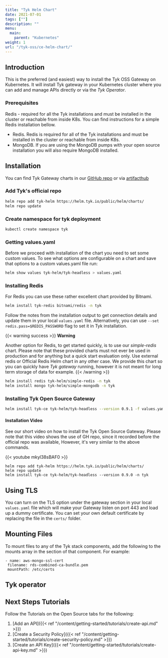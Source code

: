 ```yaml
---
title: "Tyk Helm Chart"
date: 2021-07-01
tags: [""]
description: ""
menu:
  main:
    parent: "Kubernetes"
weight: 1
url: "/tyk-oss/ce-helm-chart/"
---
```


## Introduction

This is the preferred (and easiest) way to install the Tyk OSS Gateway on Kubernetes. 
It will install Tyk gateway in your Kubernetes cluster where you can add and manage APIs directly or via the *Tyk Operator*.
 
### Prerequisites
 
Redis - required for all the Tyk installations and must be installed in the cluster or reachable from inside K8s.
You can find instructions for a simple Redis installation bellow.

 - Redis. Redis is required for all of the Tyk installations and must be installed in the cluster or reachable from inside K8s.
 - MongoDB. If you are using the MongoDB pumps with your open source installation you will also require MongoDB installed.

## Installation 

You can find Tyk Gateway charts in our [GitHub repo](https://github.com/TykTechnologies/tyk-helm-chart/tree/master/tyk-headless) 
or via [artifacthub](https://artifacthub.io/packages/helm/tyk-helm/tyk-headless)

### Add Tyk's official repo

```bash
helm repo add tyk-helm https://helm.tyk.io/public/helm/charts/
helm repo update
```

### Create namespace for tyk deployment

```bash
kubectl create namespace tyk
```

### Getting values.yaml

Before we proceed with installation of the chart you need to set some custom values. 
To see what options are configurable on a chart and save that options to a custom values.yaml file run:

 ```bash
helm show values tyk-helm/tyk-headless > values.yaml
```

### Installing Redis

For Redis you can use these rather excellent chart provided by Bitnami.

```bash
helm install tyk-redis bitnami/redis -n tyk
```

Follow the notes from the installation output to get connection details and update them in your local `values.yaml` file.
Alternatively, you can use `--set redis.pass=$REDIS_PASSWORD` flag to set it in Tyk installation.  


{{< warning  success >}}
**Warning**

Another option for Redis, to get started quickly, is to use our *simple-redis* chart. 
Please note that these provided charts must not ever be used in production and for anything 
but a quick start evaluation only. Use external redis or Official Redis Helm chart in any other case. 
We provide this chart so you can quickly have *Tyk gateway* running, however it is not meant for long term storage of data for example.
{{< /warning >}}

```bash
helm install redis tyk-helm/simple-redis -n tyk
helm install mongo tyk-helm/simple-mongodb -n tyk
```

### Installing Tyk Open Source Gateway

```bash
helm install tyk-ce tyk-helm/tyk-headless --version 0.9.1 -f values.yaml -n tyk
 ```

#### Installation Video 

See our short video on how to install the Tyk Open Source Gateway. 
Please note that this video shows the use of GH repo, since it recorded before the official repo was available, However, 
it's very similar to the above commands.

 {{< youtube mkyl38sBAF0 >}}

 ```{copy.Wrapper}
helm repo add tyk-helm https://helm.tyk.io/public/helm/charts/
helm repo update
helm install tyk-ce tyk-helm/tyk-headless --version 0.9.0 -n tyk
 ```

 ## Using TLS

 You can turn on the TLS option under the gateway section in your local `values.yaml` file 
 which will make your Gateway listen on port 443 and load up a dummy certificate. 
 You can set your own default certificate by replacing the file in the `certs/` folder.

## Mounting Files

To mount files to any of the Tyk stack components, add the following to the mounts array in the section of that component. For example:

 ```{copy.Wrapper}
 - name: aws-mongo-ssl-cert
  filename: rds-combined-ca-bundle.pem
  mountPath: /etc/certs
```

## Tyk operator


## Next Steps Tutorials

Follow the Tutorials on the Open Source tabs for the following:

1. [Add an API]({{< ref "/content/getting-started/tutorials/create-api.md" >}})
2. [Create a Security Policy]({{< ref "/content/getting-started/tutorials/create-security-policy.md" >}})
3. [Create an API Key]({{< ref "/content/getting-started/tutorials/create-api-key.md" >}})